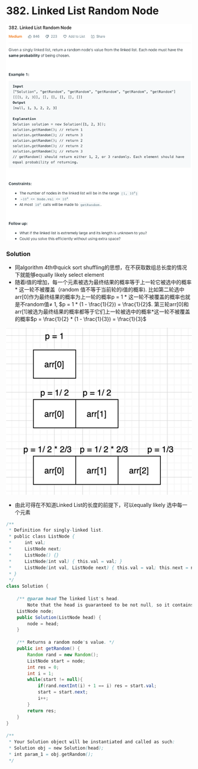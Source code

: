 # 382. Linked List Random Node

![382%20Linked%20List%20Random%20Node%202fc178ea91794967957d281afcc06319/Screenshot_2020-12-10_at_19.48.47.png](382%20Linked%20List%20Random%20Node%202fc178ea91794967957d281afcc06319/Screenshot_2020-12-10_at_19.48.47.png)

### Solution

- 同algorithm 4th中quick sort shuffling的思想，在不获取数组总长度的情况下就能够equally likely select element
- 随着i值的增加，每一个元素被选为最终结果的概率等于上一轮它被选中的概率 * 这一轮不被覆盖（random 值不等于当前轮的i值的概率). 比如第二轮选中arr[0]作为最终结果的概率为上一轮的概率p = 1 * 这一轮不被覆盖的概率也就是不random值≠ 1, $p = 1 * (1 - \frac{1}{2}) = \frac{1}{2}$. 第三轮arr[0]和arr[1]被选为最终结果的概率都等于它们上一轮被选中的概率*这一轮不被覆盖的概率$p = \frac{1}{2} * (1 - \frac{1}{3}) = \frac{1}{3}$

![382%20Linked%20List%20Random%20Node%202fc178ea91794967957d281afcc06319/Screenshot_2020-12-10_at_19.59.25.png](382%20Linked%20List%20Random%20Node%202fc178ea91794967957d281afcc06319/Screenshot_2020-12-10_at_19.59.25.png)

- 由此可得在不知道Linked List的长度的前提下，可以equally likely 选中每一个元素

```java
/**
 * Definition for singly-linked list.
 * public class ListNode {
 *     int val;
 *     ListNode next;
 *     ListNode() {}
 *     ListNode(int val) { this.val = val; }
 *     ListNode(int val, ListNode next) { this.val = val; this.next = next; }
 * }
 */
class Solution {

    /** @param head The linked list's head.
        Note that the head is guaranteed to be not null, so it contains at least one node. */
    ListNode node;
    public Solution(ListNode head) {
        node = head;
    }
    
    /** Returns a random node's value. */
    public int getRandom() {
        Random rand = new Random();
        ListNode start = node;
        int res = 0;
        int i = 1;
        while(start != null){
            if(rand.nextInt(i) + 1 == i) res = start.val;
            start = start.next;
            i++;
        }
        return res;
    }
}

/**
 * Your Solution object will be instantiated and called as such:
 * Solution obj = new Solution(head);
 * int param_1 = obj.getRandom();
 */
```